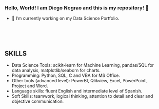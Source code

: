 ### Hello, World! I am Diego Negrao and this is my repository! 👋

<!--
**negraod/negraod** is a ✨ _special_ ✨ repository because its `README.md` (this file) appears on your GitHub profile.

Here are some ideas to get you started:

- 🔭 I’m currently working on ...
- 🌱 I’m currently learning ...
- 👯 I’m looking to collaborate on ...
- 🤔 I’m looking for help with ...
- 💬 Ask me about ...
- 📫 How to reach me: ...
- 😄 Pronouns: ...
- ⚡ Fun fact: ...
-->

- 🔭 I’m currently working on my Data Science Portfolio.
<br>
<br>
<br>

## SKILLS
- Data Science Tools: scikit-learn for Machine Learning, pandas/SQL for data analysis, matplotlib/seaborn for charts.
- Programming: Python, SQL, C and VBA for MS Office.
- Other tools (advanced level): PowerBI, Qlikview, Excel, PowerPoint, Project and Word.
- Language skills: fluent English and intermediate level of Spanish.
- Soft Skills: teamwork, logical thinking, attention to detail and clear and objective communication.
